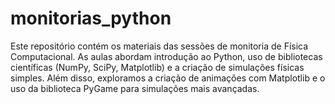 # monitorias_python
Este repositório contém os materiais das sessões de monitoria de Física Computacional. As aulas abordam introdução ao Python, uso de bibliotecas científicas (NumPy, SciPy, Matplotlib) e a criação de simulações físicas simples. Além disso, exploramos a criação de animações com Matplotlib e o uso da biblioteca PyGame para simulações mais avançadas.
